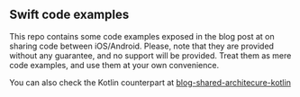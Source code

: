 ## Swift code examples

This repo contains some code examples exposed in the blog post at [](https://angelolloqui.com/2018/08/03/39-Shared-architecture/) on sharing code between iOS/Android. Please, note that they are provided without any guarantee, and no support will be provided. Treat them as mere code examples, and use them at your own convenience.

You can also check the Kotlin counterpart at [blog-shared-architecure-kotlin](https://github.com/angelolloqui/blog-shared-architecure-kotlin)
